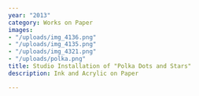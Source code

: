 ```yaml
---
year: "2013"
category: Works on Paper
images:
- "/uploads/img_4136.png"
- "/uploads/img_4135.png"
- "/uploads/img_4321.png"
- "/uploads/polka.png"
title: Studio Installation of "Polka Dots and Stars"
description: Ink and Acrylic on Paper

---
```

